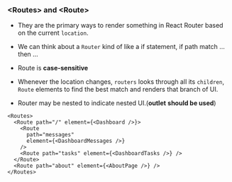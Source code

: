 ### \<Routes> and \<Route>
* They are the primary ways to render something in React Router based on the current `location`.
* We can think about a `Router` kind of like a if statement, if path match ... then ...
* Route is **case-sensitive**

* Whenever the location changes, `routers` looks through all its `children`, `Route` elements to find the best match and renders that branch of UI.
* Router may be nested to indicate nested UI.(**outlet** **should be used**)

```tsx
<Routes>
  <Route path="/" element={<Dashboard />}>
    <Route
      path="messages"
      element={<DashboardMessages />}
    />
    <Route path="tasks" element={<DashboardTasks />} />
  </Route>
  <Route path="about" element={<AboutPage />} />
</Routes>
```